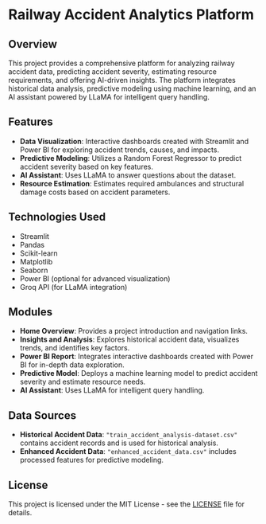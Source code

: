 # Railway Accident Analytics Platform

## Overview

This project provides a comprehensive platform for analyzing railway accident data, predicting accident severity, estimating resource requirements, and offering AI-driven insights. The platform integrates historical data analysis, predictive modeling using machine learning, and an AI assistant powered by LLaMA for intelligent query handling.

## Features

-   **Data Visualization**: Interactive dashboards created with Streamlit and Power BI for exploring accident trends, causes, and impacts.
-   **Predictive Modeling**: Utilizes a Random Forest Regressor to predict accident severity based on key features.
-   **AI Assistant**: Uses LLaMA to answer questions about the dataset.
-   **Resource Estimation**: Estimates required ambulances and structural damage costs based on accident parameters.

## Technologies Used

-   Streamlit
-   Pandas
-   Scikit-learn
-   Matplotlib
-   Seaborn
-   Power BI (optional for advanced visualization)
-   Groq API (for LLaMA integration)


## Modules

-   **Home Overview**: Provides a project introduction and navigation links.
-   **Insights and Analysis**: Explores historical accident data, visualizes trends, and identifies key factors.
-   **Power BI Report**: Integrates interactive dashboards created with Power BI for in-depth data exploration.
-   **Predictive Model**: Deploys a machine learning model to predict accident severity and estimate resource needs.
-   **AI Assistant**: Uses LLaMA for intelligent query handling.

## Data Sources

-   **Historical Accident Data**: `"train_accident_analysis-dataset.csv"` contains accident records and is used for historical analysis.
-   **Enhanced Accident Data**: `"enhanced_accident_data.csv"` includes processed features for predictive modeling.


## License
This project is licensed under the MIT License - see the [LICENSE](LICENSE) file for details.

